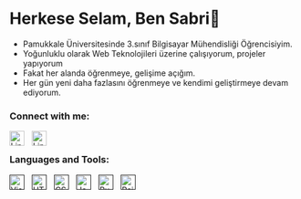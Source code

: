 
  
# Herkese Selam, Ben Sabri👋

- Pamukkale Üniversitesinde 3.sınıf Bilgisayar Mühendisliği Öğrencisiyim.
- Yoğunluklu olarak Web Teknolojileri üzerine çalışıyorum, projeler yapıyorum
- Fakat her alanda öğrenmeye, gelişime açığım.
- Her gün yeni daha fazlasını öğrenmeye ve kendimi geliştirmeye devam ediyorum.

### Connect with me:


&nbsp;&nbsp;
[<img align="left" alt="LinkedIn" width="26px" src="https://cdn-icons-png.flaticon.com/512/174/174857.png" style="padding-right:10px;" />](https://www.linkedin.com/in/sabri-%C3%A7akir-aa1985212#gh-dark-mode-only)
[<img align="left" alt="LinkedIn" width="26px" src="https://cdn-icons-png.flaticon.com/512/174/174857.png" style="padding-right:10px;" />](https://www.linkedin.com/in/sabri-%C3%A7akir-aa1985212#gh-light-mode-only)


### Languages and Tools:


[<img align="left" alt="Visual Studio Code" width="26px" height="26px" src="https://cdn.jsdelivr.net/gh/devicons/devicon/icons/vscode/vscode-original.svg" style="padding-right:10px;" />]()
[<img align="left" alt="HTML5" width="26px" height="26px" src="https://cdn.jsdelivr.net/gh/devicons/devicon/icons/html5/html5-original.svg" style="padding-right:10px;" />]()
[<img align="left" alt="CSS3" width="26px" height="26px" src="https://cdn.jsdelivr.net/gh/devicons/devicon/icons/css3/css3-original.svg" style="padding-right:10px;" />]()
[<img align="left" alt="JavaScript" width="26px" height="26px" src="https://cdn.jsdelivr.net/gh/devicons/devicon/icons/javascript/javascript-original.svg" style="padding-right:10px;" />]()
[<img align="left" alt="Ruby" width="26px" height="26px" src="https://w7.pngwing.com/pngs/535/618/png-transparent-ruby-on-rails-computer-programming-programming-language-ruby-angle-rectangle-logo.png" style="padding-right:10px;" />]()
[<img align="left" alt="Rails" width="26px" height="26px" src="https://icons-for-free.com/iconfiles/png/512/rails+ruby+icon-1320190792036157850.png" style="padding-right:10px;" />]()

<br />
